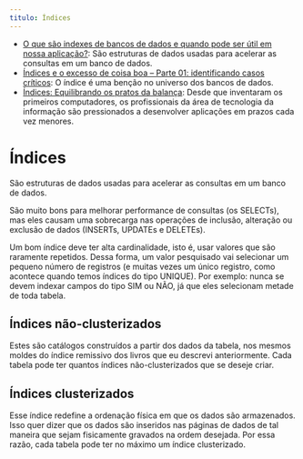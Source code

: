 ```yaml
---
titulo: Índices
---
```

- [O que são indexes de bancos de dados e quando pode ser útil em nossa aplicação?](https://dev.to/gabrielgcj/o-que-sao-indexes-de-bancos-de-dados-e-quando-pode-ser-util-em-nossa-aplicacao-4kmg): São estruturas de dados usadas para acelerar as consultas em um banco de dados.
- [Índices e o excesso de coisa boa – Parte 01: identificando casos críticos](https://imasters.com.br/banco-de-dados/indices-e-o-excesso-de-coisa-boa-parte01-identificando-casos-criticos): O índice é uma benção no universo dos bancos de dados.
- [Índices: Equilibrando os pratos da balança](https://imasters.com.br/banco-de-dados/indices-equilibrando-os-pratos-da-balanca): Desde que inventaram os primeiros computadores, os profissionais da área de tecnologia da informação são pressionados a desenvolver aplicações em prazos cada vez menores. 

# Índices

São estruturas de dados usadas para acelerar as consultas em um banco de dados.

São muito bons para melhorar performance de consultas (os SELECTs), mas eles causam uma sobrecarga nas operações de inclusão, alteração ou exclusão de dados (INSERTs, UPDATEs e DELETEs).

Um bom índice deve ter alta cardinalidade, isto é, usar valores que são raramente repetidos. Dessa forma, um valor pesquisado vai selecionar um pequeno número de registros (e muitas vezes um único registro, como acontece quando temos índices do tipo UNIQUE). Por exemplo: nunca se devem indexar campos do tipo SIM ou NÃO, já que eles selecionam metade de toda tabela.

## Índices não-clusterizados

Estes são catálogos construídos a partir dos dados da tabela, nos mesmos moldes do índice remissivo dos livros que eu descrevi anteriormente. Cada tabela pode ter quantos índices não-clusterizados que se deseje criar.

## Índices clusterizados

Esse índice redefine a ordenação física em que os dados são armazenados. Isso quer dizer que os dados são inseridos nas páginas de dados de tal maneira que sejam fisicamente gravados na ordem desejada. Por essa razão, cada tabela pode ter no máximo um índice clusterizado.
